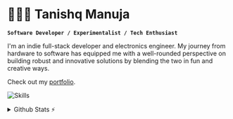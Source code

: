 # 👨🏻‍🚀 Tanishq Manuja

**`Software Developer / Experimentalist / Tech Enthusiast`**

I'm an indie full-stack developer and electronics engineer. My journey from hardware to software has equipped me with a well-rounded perspective on building robust and innovative solutions by blending the two in fun  and creative ways.

Check out my [portfolio](https://tqman.pages.dev).

![Skills](https://skills-icons.vercel.app/api/icons?i=js,ts,html,css,sass,angular,ionic,capacitorjs,react,nextjs,astro,vite,tailwind,express,elysia,mongodb,mysql,prisma,nodejs,bun,py,go,arduino,bash,git,github,docker,vscode,neovim,figma,linux,windows)

<details>
  <summary>Github Stats ⚡</summary>
  
  <a href="#">![Github stats](https://github-readme-stats.vercel.app/api?username=tanishqmanuja&theme=blueberry&count_private=true&hide_border=true&line_height=20)</a>
  <a href="#">![Top Langs](https://github-readme-stats.vercel.app/api/top-langs/?username=tanishqmanuja&layout=compact&theme=blueberry&count_private=true&hide_border=true)</a>
</details>
